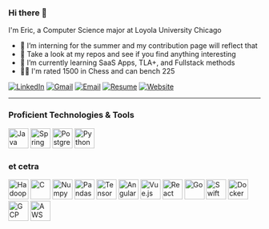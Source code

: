 ### Hi there 👋

I'm Eric, a Computer Science major at Loyola University Chicago

- 🔭 I’m interning for the summer and my contribution page will reflect that
- 🤔 Take a look at my repos and see if you find anything interesting
- 🌱 I’m currently learning SaaS Apps, TLA+, and Fullstack methods
- 🏋️‍♂️ I'm rated 1500 in Chess and can bench 225

[![LinkedIn](https://img.shields.io/badge/LinkedIn-blue?logo=linkedin&logoColor=white)](https://linkedin.com/in/ericspencer00)
[![Gmail](https://img.shields.io/badge/Gmail-ericspencer1450@gmail.com-red?logo=gmail&logoColor=white)](mailto:ericspencer1450@gmail.com)
[![Email](https://img.shields.io/badge/Email-espencer2@luc.edu-blue?logo=maildotru&logoColor=white)](mailto:espencer2@luc.edu)
[![Resume](https://img.shields.io/badge/Resume-PDF-blue?logo=adobeacrobatreader&logoColor=white)](https://ericspencer00.github.io/resume/)
[![Website](https://img.shields.io/badge/Website-ericspencer00.github.io-0A66C2?logo=githubpages&logoColor=white)](https://EricSpencer00.github.io)

---

### Proficient Technologies & Tools

<p align="left">
  <img height="40" src="https://raw.githubusercontent.com/marwin1991/profile-technology-icons/refs/heads/main/icons/java.png" alt="Java" />
  <img height="40" src="https://raw.githubusercontent.com/marwin1991/profile-technology-icons/refs/heads/main/icons/spring_boot.png" alt="Spring Boot" />
  <img height="40" src="https://raw.githubusercontent.com/marwin1991/profile-technology-icons/refs/heads/main/icons/postgresql.png" alt="Postgresql" />
  <img height="40" src="https://raw.githubusercontent.com/marwin1991/profile-technology-icons/refs/heads/main/icons/python.png" alt="Python" />
</p>


### et cetra
<p align="left">
  <img height="40" src="https://raw.githubusercontent.com/marwin1991/profile-technology-icons/refs/heads/main/icons/hadoop.png" alt="Hadoop" />
  <img height="40" src="https://raw.githubusercontent.com/marwin1991/profile-technology-icons/refs/heads/main/icons/c.png" alt="C" />
  <img height="40" src="https://raw.githubusercontent.com/marwin1991/profile-technology-icons/refs/heads/main/icons/numpy.png" alt="Numpy" />
  <img height="40" src="https://raw.githubusercontent.com/marwin1991/profile-technology-icons/refs/heads/main/icons/pandas.png" alt="Pandas" />
  <img height="40" src="https://raw.githubusercontent.com/marwin1991/profile-technology-icons/refs/heads/main/icons/tensorflow.png" alt="TensorFlow" />
  <img height="40" src="https://raw.githubusercontent.com/marwin1991/profile-technology-icons/refs/heads/main/icons/angular.png" alt="Angular" />
  <img height="40" src="https://raw.githubusercontent.com/marwin1991/profile-technology-icons/refs/heads/main/icons/vue_js.png" alt="Vue.js" />
  <img height="40" src="https://raw.githubusercontent.com/marwin1991/profile-technology-icons/refs/heads/main/icons/react.png" alt="React" />
  <img height="40" src="https://raw.githubusercontent.com/marwin1991/profile-technology-icons/refs/heads/main/icons/go.png" alt="Go" />
  <img height="40" src="https://raw.githubusercontent.com/marwin1991/profile-technology-icons/refs/heads/main/icons/swift.png" alt="Swift" />
  <img height="40" src="https://raw.githubusercontent.com/marwin1991/profile-technology-icons/refs/heads/main/icons/docker.png" alt="Docker" />
  <img height="40" src="https://raw.githubusercontent.com/marwin1991/profile-technology-icons/refs/heads/main/icons/gcp.png" alt="GCP" />
  <img height="40" src="https://raw.githubusercontent.com/marwin1991/profile-technology-icons/refs/heads/main/icons/aws.png" alt="AWS" />  
</p>



